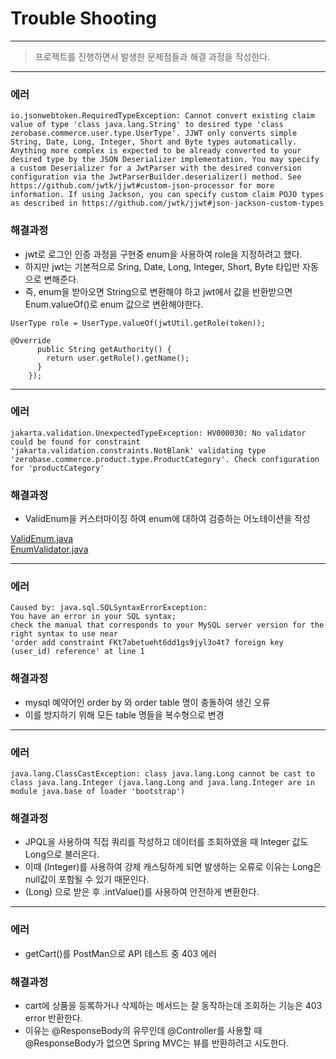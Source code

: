 # Trouble Shooting

---
>프로젝트를 진행하면서 발생한 문제점들과 해결 과정을 작성한다.

---

### 에러
```
io.jsonwebtoken.RequiredTypeException: Cannot convert existing claim value of type 'class java.lang.String' to desired type 'class zerobase.commerce.user.type.UserType'. JJWT only converts simple String, Date, Long, Integer, Short and Byte types automatically. Anything more complex is expected to be already converted to your desired type by the JSON Deserializer implementation. You may specify a custom Deserializer for a JwtParser with the desired conversion configuration via the JwtParserBuilder.deserializer() method. See https://github.com/jwtk/jjwt#custom-json-processor for more information. If using Jackson, you can specify custom claim POJO types as described in https://github.com/jwtk/jjwt#json-jackson-custom-types
```

### 해결과정
- jwt로 로그인 인증 과정을 구현중 enum을 사용하여 role을 지정하려고 했다.
- 하지만 jwt는 기본적으로 Sring, Date, Long, Integer, Short, Byte 타입만 자동으로 변해준다.
- 즉, enum을 받아오면 String으로 변환해야 하고 jwt에서 값을 반환받으면 Enum.valueOf()로 enum 값으로 변환해야한다.

```
UserType role = UserType.valueOf(jwtUtil.getRole(token));
```
```
@Override
      public String getAuthority() {
        return user.getRole().getName();
      }
    });
```

---

### 에러
```
jakarta.validation.UnexpectedTypeException: HV000030: No validator could be found for constraint 'jakarta.validation.constraints.NotBlank' validating type 'zerobase.commerce.product.type.ProductCategory'. Check configuration for 'productCategory'
```

### 해결과정
- ValidEnum을 커스터마이징 하여 enum에 대하여 검증하는 어노테이션을 작성

[ValidEnum.java](../src/main/java/zerobase/commerce/validation/ValidEnum.java)\
[EnumValidator.java](../src/main/java/zerobase/commerce/validation/EnumValidator.java)

---

### 에러
```angular2html
Caused by: java.sql.SQLSyntaxErrorException: 
You have an error in your SQL syntax; 
check the manual that corresponds to your MySQL server version for the right syntax to use near 
'order add constraint FKt7abetueht6dd1gs9jyl3o4t7 foreign key (user_id) reference' at line 1
```

### 해결과정
- mysql 예약어인 order by 와 order table 명이 충돌하여 생긴 오류
- 이를 방지하기 위해 모든 table 명들을 복수형으로 변경

---

### 에러
```angular2html
java.lang.ClassCastException: class java.lang.Long cannot be cast to class java.lang.Integer (java.lang.Long and java.lang.Integer are in module java.base of loader 'bootstrap')
```

### 해결과정
- JPQL을 사용하여 직접 쿼리를 작성하고 데이터를 조회하였을 때 Integer 값도 Long으로 불러온다.
- 이때 (Integer)를 사용하여 강제 캐스팅하게 되면 발생하는 오류로 이유는 Long은 null값이 포함될 수 있기 때문인다.
- (Long) 으로 받은 후 .intValue()를 사용하여 안전하게 변환한다.

---

### 에러
- getCart()를 PostMan으로 API 테스트 중 403 에러

### 해결과정
- cart에 상품을 등록하거나 삭제하는 메서드는 잘 동작하는데 조회하는 기능은 403 error 반환한다.
- 이유는 @ResponseBody의 유무인데 @Controller를 사용할 때 @ResponseBody가 없으면 Spring MVC는 뷰를 반환하려고 시도한다.